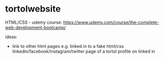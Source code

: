 # tortolwebsite
HTML/CSS - udemy course: https://www.udemy.com/course/the-complete-web-development-bootcamp/

ideas: 
* link to other html pages e.g. linked in to a fake html/css linkedin/facebook/instagram/twitter page of a tortol profile on linked in
